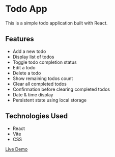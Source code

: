 # Todo App

This is a simple todo application built with React.

## Features

- Add a new todo
- Display list of todos
- Toggle todo completion status
- Edit a todo
- Delete a todo
- Show remaining todos count
- Clear all completed todos
- Confirmation before clearing completed todos
- Date & time display
- Persistent state using local storage

## Technologies Used

- React
- Vite
- CSS

[Live Demo](https://todo-app-dkp.vercel.app/)

